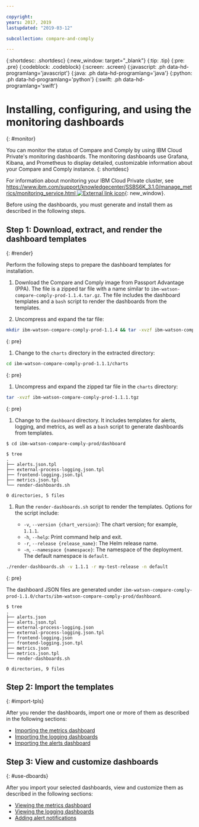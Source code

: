 ```yaml
---

copyright:
years: 2017, 2019
lastupdated: "2019-03-12"

subcollection: compare-and-comply

---
```


{:shortdesc: .shortdesc}
{:new_window: target="_blank"}
{:tip: .tip}
{:pre: .pre}
{:codeblock: .codeblock}
{:screen: .screen}
{:javascript: .ph data-hd-programlang='javascript'}
{:java: .ph data-hd-programlang='java'}
{:python: .ph data-hd-programlang='python'}
{:swift: .ph data-hd-programlang='swift'}

# Installing, configuring, and using the monitoring dashboards
{: #monitor}

You can monitor the status of Compare and Comply by using IBM Cloud Private's monitoring dashboards. The monitoring dashboards use Grafana, Kibana, and Prometheus to display detailed, customizable information about your Compare and Comply instance.
{: shortdesc}

For information about monitoring your IBM Cloud Private cluster, see [https://www.ibm.com/support/knowledgecenter/SSBS6K_3.1.0/manage_metrics/monitoring_service.html ![External link icon](../../icons/launch-glyph.svg "External link icon")](https://www.ibm.com/support/knowledgecenter/SSBS6K_3.1.0/manage_metrics/monitoring_service.html){: new_window}.

Before using the dashboards, you must generate and install them as described in the following steps.

## Step 1: Download, extract, and render the dashboard templates
{: #render}

Perform the following steps to prepare the dashboard templates for installation.

1. Download the Compare and Comply image from Passport Advantage (PPA). The file is a zipped tar file with a name similar to `ibm-watson-compare-comply-prod-1.1.4.tar.gz`. The file includes the dashboard templates and a `bash` script to render the dashboards from the templates.

1. Uncompress and expand the tar file:
  ```bash
  mkdir ibm-watson-compare-comply-prod-1.1.4 && tar -xvzf ibm-watson-compare-comply-prod-1.1.4.tar.gz -C ibm-watson-compare-comply-prod-1.1.4
  ```
  {: pre}

1. Change to the `charts` directory in the extracted directory:
  ```bash
  cd ibm-watson-compare-comply-prod-1.1.1/charts
  ```
  {: pre}

1. Uncompress and expand the zipped tar file in the `charts` directory:
  ```bash
  tar -xvzf ibm-watson-compare-comply-prod-1.1.1.tgz
  ```
  {: pre}

1. Change to the `dashboard` directory. It includes templates for alerts, logging, and metrics, as well as a `bash` script to generate dashboards
from templates.
  ```
  $ cd ibm-watson-compare-comply-prod/dashboard

  $ tree
  .
  ├── alerts.json.tpl
  ├── external-process-logging.json.tpl
  ├── frontend-logging.json.tpl
  ├── metrics.json.tpl
  └── render-dashboards.sh

  0 directories, 5 files
  ```

1. Run the `render-dashboards.sh` script to render the templates. Options for the script include:

    - `-v`, `--version {chart_version}`: The chart version; for example, `1.1.1`.
    - `-h`, `--help`: Print command help and exit.
    - `-r`, `--release {release_name}`: The Helm release name.
    - `-n`, `--namespace {namespace}`: The namespace of the deployment. The default namespace is `default`.

  ```bash
  ./render-dashboards.sh -v 1.1.1 -r my-test-release -n default
  ```
  {: pre}

The dashboard JSON files are generated under `ibm-watson-compare-comply-prod-1.1.0/charts/ibm-watson-compare-comply-prod/dashboard`.

  ```
  $ tree
  .
  ├── alerts.json
  ├── alerts.json.tpl
  ├── external-process-logging.json
  ├── external-process-logging.json.tpl
  ├── frontend-logging.json
  ├── frontend-logging.json.tpl
  ├── metrics.json
  ├── metrics.json.tpl
  └── render-dashboards.sh

  0 directories, 9 files
  ```

## Step 2: Import the templates
{: #import-tpls}

After you render the dashboards, import one or more of them as described in the following sections:

  - [Importing the metrics dashboard](/docs/services/compare-and-comply?topic-compare-and-comply-metrics#import-metrics)
  - [Importing the logging dashboards](/docs/services/compare-and-comply?topic-compare-and-comply-logging#import-logging-dashboards)
  - [Importing the alerts dashboard](/docs/services/compare-and-comply?topic=compare-and-comply-alerts#import-alert-dashboards)

## Step 3: View and customize dashboards
{: #use-dboards}

After you import your selected dashboards, view and customize them as described in the following sections:

  - [Viewing the metrics dashboard](/docs/services/compare-and-comply?topic-compare-and-comply-metrics#view-metrics)
  - [Viewing the logging dashboards](/docs/services/compare-and-comply?topic-compare-and-comply-logging#view-logging)
  - [Adding alert notifications](/docs/services/compare-and-comply?topic=compare-and-comply-alerts#add-alert-notifications)
